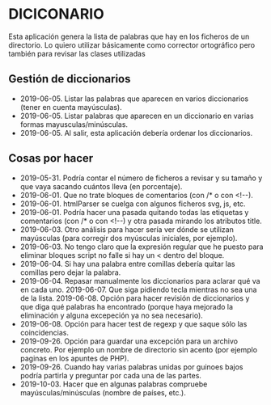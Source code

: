 # DICICONARIO

Esta aplicación genera la lista de palabras que hay en los ficheros de un directorio. Lo quiero utilizar básicamente como corrector ortográfico pero también para revisar las clases utilizadas

## Gestión de diccionarios

-   2019-06-05. Listar las palabras que aparecen en varios diccionarios (tener en cuenta mayúsculas).
-   2019-06-05. Listar palabras que aparecen en un diccionario en varias formas mayusculas/minúsculas.
-   2019-06-05. Al salir, esta aplicación debería ordenar los diccionarios.

## Cosas por hacer

-   2019-05-31. Podría contar el número de ficheros a revisar y su tamaño y que vaya sacando cuántos lleva (en porcentaje).
-   2019-06-01. Que no trate bloques de comentarios (con /* o con &lt;!--).
-   2019-06-01. htmlParser se cuelga con algunos ficheros svg, js, etc.
-   2019-06-01. Podría hacer una pasada quitando todas las etiquetas y comentarios (con /* o con &lt;!--) y otra pasada mirando los atributos title.
-   2019-06-03. Otro análisis para hacer sería ver dónde se utilizan mayúsculas (para corregir dos myúsculas iniciales, por ejemplo).
-   2019-06-03. No tengo claro que la expresión regular que he puesto para eliminar bloques script no falle si hay un &lt; dentro del bloque.
-   2019-06-04. Si hay una palabra entre comillas debería quitar las comillas pero dejar la palabra.
-   2019-06-04. Repasar manualmente los diccionarios para aclarar qué va en cada uno.
    2019-06-07. Que siga pidiendo tecla mientras no sea una de la lista.
    2019-06-08. Opción para hacer revisión de diccionarios y que diga qué palabras ha encontrado (porque haya mejorado la eliminación y alguna excepeción ya no sea necesario).
-   2019-06-08. Opción para hacer test de regexp y que saque sólo las coincidencias.
-   2019-09-26. Opción para guardar una excepción para un archivo concreto. Por ejemplo un nombre de directorio sin acento (por ejemplo paginas en los apuntes de PHP).
-   2019-09-26. Cuando hay varias palabras unidas por guinoes bajos podría partirla y preguntar por cada una de las partes.
-   2019-10-03. Hacer que en algunas palabras compruebe mayúsculas/minúsculas (nombre de países, etc.).
